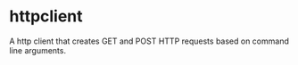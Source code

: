 # httpclient
A http client that creates GET and POST HTTP requests based on command line arguments.
